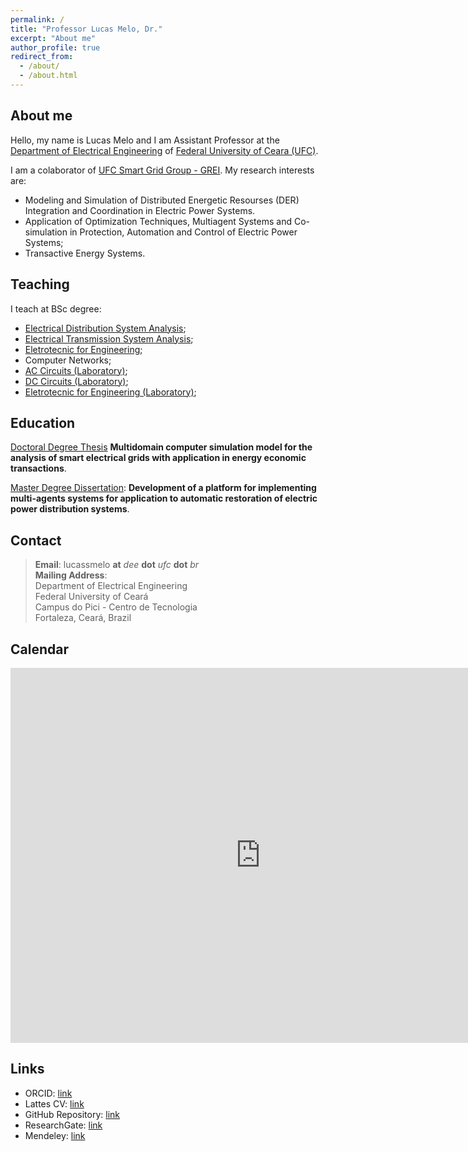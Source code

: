 ```yaml
---
permalink: /
title: "Professor Lucas Melo, Dr."
excerpt: "About me"
author_profile: true
redirect_from: 
  - /about/
  - /about.html
---
```


## About me

Hello, my name is Lucas Melo and I am Assistant Professor at the [Department of Electrical Engineering](http://www.dee.ufc.br) of [Federal University of Ceara (UFC)](http://www.ufc.br).

I am a colaborator of [UFC Smart Grid Group - GREI](https://grei-ufc.github.io/). My research interests are:
- Modeling and Simulation of Distributed Energetic Resourses (DER) Integration and Coordination in Electric Power Systems.
- Application of Optimization Techniques, Multiagent Systems and Co-simulation in Protection, Automation and Control of Electric Power Systems;
- Transactive Energy Systems.

## Teaching

I teach at BSc degree:

- [Electrical Distribution System Analysis](/teaching/DEE);
- [Electrical Transmission System Analysis](/teaching/TEE);
- [Eletrotecnic for Engineering](/teaching/EE);
- Computer Networks;
- [AC Circuits (Laboratory)](/teaching/CII-Lab);
- [DC Circuits (Laboratory)](/teaching/CI-Lab);
- [Eletrotecnic for Engineering (Laboratory)](/teaching/EE-Lab);

## Education

[Doctoral Degree Thesis](https://repositorio.ufc.br/handle/riufc/66268) **Multidomain computer simulation model for the analysis of smart electrical grids with application in energy economic transactions**.

[Master Degree Dissertation](http://www.repositorio.ufc.br/handle/riufc/13773): **Development of a platform for implementing multi-agents systems for application to automatic restoration of electric power distribution systems**.

## Contact

>**Email**: lucassmelo **at** *dee* **dot** *ufc* **dot** *br*  
**Mailing Address**:  
Department of Electrical Engineering  
Federal University of Ceará  
Campus do Pici - Centro de Tecnologia  
Fortaleza, Ceará, Brazil  

## Calendar

<iframe src="https://calendar.google.com/calendar/embed?src=lucassmelo%40dee.ufc.br&ctz=America%2FFortaleza" style="border: 0" width="800" height="600" frameborder="0" scrolling="no"></iframe>

## Links

- ORCID: [link](http://orcid.org/0000-0001-5488-6124)
- Lattes CV: [link](http://lattes.cnpq.br/7082243734904289)
- GitHub Repository: [link](https://github.com/lucassm)
- ResearchGate: [link](https://www.researchgate.net/profile/Lucas_Melo9)
- Mendeley: [link](https://www.mendeley.com/profiles/lucas--melo/)
